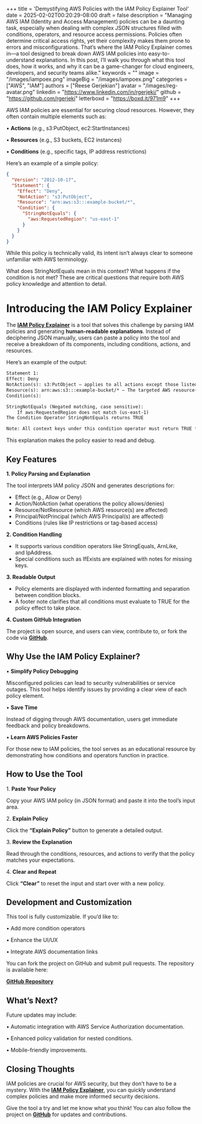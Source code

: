 +++
title = 'Demystifying AWS Policies with the IAM Policy Explainer Tool'
date = 2025-02-02T00:20:29-08:00
draft = false
description = "Managing AWS IAM (Identity and Access Management) policies can be a daunting task, especially when dealing with complex JSON structures filled with conditions, operators, and resource access permissions. Policies often determine critical access rights, yet their complexity makes them prone to errors and misconfigurations. That’s where the IAM Policy Explainer comes in—a tool designed to break down AWS IAM policies into easy-to-understand explanations. In this post, I’ll walk you through what this tool does, how it works, and why it can be a game-changer for cloud engineers, developers, and security teams alike."
keywords = ""
image = "/images/iampoex.png"
imageBig = "/images/iampoex.png"
categories = ["AWS", "IAM"]
authors = ["Reese Gerjekian"]
avatar = "/images/reg-avatar.png"
linkedin = "https://www.linkedin.com/in/rgerjeki/"
github = "https://github.com/rgerjeki"
letterboxd = "https://boxd.it/971m9"
+++

AWS IAM policies are essential for securing cloud resources. However, they often contain multiple elements such as:

• **Actions** (e.g., s3:PutObject, ec2:StartInstances)

• **Resources** (e.g., S3 buckets, EC2 instances)

• **Conditions** (e.g., specific tags, IP address restrictions)

Here’s an example of a simple policy:

```json
{
  "Version": "2012-10-17",
  "Statement": {
    "Effect": "Deny",
    "NotAction": "s3:PutObject",
    "Resource": "arn:aws:s3:::example-bucket/*",
    "Condition": {
      "StringNotEquals": {
        "aws:RequestedRegion": "us-east-1"
      }
    }
  }
}
```

While this policy is technically valid, its intent isn’t always clear to someone unfamiliar with AWS terminology.

What does StringNotEquals mean in this context? What happens if the condition is not met? These are critical questions that require both AWS policy knowledge and attention to detail.

# Introducing the IAM Policy Explainer

The **[IAM Policy Explainer](https://iampoex.github.io)** is a tool that solves this challenge by parsing IAM policies and generating **human-readable explanations**. Instead of deciphering JSON manually, users can paste a policy into the tool and receive a breakdown of its components, including conditions, actions, and resources.

Here’s an example of the output:

```txt
Statement 1:
Effect: Deny
NotAction(s): s3:PutObject — applies to all actions except those listed.
Resource(s): arn:aws:s3:::example-bucket/* — The targeted AWS resource(s).
Condition(s):

StringNotEquals (Negated matching, case sensitive):
    If aws:RequestedRegion does not match (us-east-1)
The Condition Operator StringNotEquals returns TRUE

Note: All context keys under this condition operator must return TRUE for the operator to return TRUE.
```

This explanation makes the policy easier to read and debug.

## Key Features

**1\. Policy Parsing and Explanation**

The tool interprets IAM policy JSON and generates descriptions for:

- Effect (e.g., Allow or Deny)
- Action/NotAction (what operations the policy allows/denies)
- Resource/NotResource (which AWS resource(s) are affected)
- Principal/NotPrincipal (which AWS Principal(s) are affected)
- Conditions (rules like IP restrictions or tag-based access)

**2\. Condition Handling**

- It supports various condition operators like StringEquals, ArnLike, and IpAddress.
- Special conditions such as IfExists are explained with notes for missing keys.

**3\. Readable Output**

- Policy elements are displayed with indented formatting and separation between condition blocks.
- A footer note clarifies that all conditions must evaluate to TRUE for the policy effect to take place.

**4\. Custom GitHub Integration**

The project is open source, and users can view, contribute to, or fork the code via **[GitHub](https://github.com/iampoex/iampoex.github.io)**.

## Why Use the IAM Policy Explainer?

• **Simplify Policy Debugging**

Misconfigured policies can lead to security vulnerabilities or service outages. This tool helps identify issues by providing a clear view of each policy element.

• **Save Time**

Instead of digging through AWS documentation, users get immediate feedback and policy breakdowns.

• **Learn AWS Policies Faster**

For those new to IAM policies, the tool serves as an educational resource by demonstrating how conditions and operators function in practice.

## How to Use the Tool

1. **Paste Your Policy**

Copy your AWS IAM policy (in JSON format) and paste it into the tool’s input area.

2. **Explain Policy**

Click the **“Explain Policy”** button to generate a detailed output.

3. **Review the Explanation**

Read through the conditions, resources, and actions to verify that the policy matches your expectations.

4. **Clear and Repeat**

Click **“Clear”** to reset the input and start over with a new policy.

## Development and Customization

This tool is fully customizable. If you’d like to:

• Add more condition operators

• Enhance the UI/UX

• Integrate AWS documentation links

You can fork the project on GitHub and submit pull requests. The repository is available here:

**[GitHub Repository](https://github.com/iampoex/iampoex.github.io)**

## What’s Next?

Future updates may include:

• Automatic integration with AWS Service Authorization documentation.

• Enhanced policy validation for nested conditions.

• Mobile-friendly improvements.

## Closing Thoughts

IAM policies are crucial for AWS security, but they don’t have to be a mystery. With the **[IAM Policy Explainer](https://iampoex.github.io)**, you can quickly understand complex policies and make more informed security decisions.

Give the tool a try and let me know what you think! You can also follow the project on **[GitHub](https://github.com/iampoex/iampoex.github.io)** for updates and contributions.